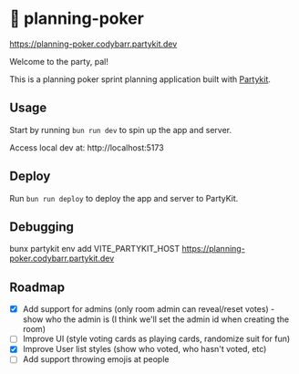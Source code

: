 # 🎈 planning-poker

https://planning-poker.codybarr.partykit.dev

Welcome to the party, pal!

This is a planning poker sprint planning application built with [Partykit](https://partykit.io).

## Usage

Start by running `bun run dev` to spin up the app and server.

Access local dev at: http://localhost:5173

## Deploy

Run `bun run deploy` to deploy the app and server to PartyKit.

## Debugging

bunx partykit env add VITE_PARTYKIT_HOST
https://planning-poker.codybarr.partykit.dev

## Roadmap

- [x] Add support for admins (only room admin can reveal/reset votes) - show who the admin is (I think we'll set the admin id when creating the room)
- [ ] Improve UI (style voting cards as playing cards, randomize suit for fun)
- [x] Improve User list styles (show who voted, who hasn't voted, etc)
- [ ] Add support throwing emojis at people
